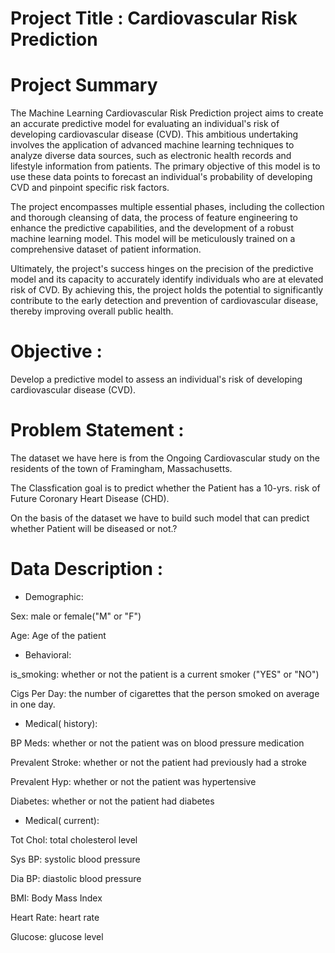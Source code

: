 

# Project Title : Cardiovascular Risk Prediction

# Project Summary

The Machine Learning Cardiovascular Risk Prediction project aims to create an accurate predictive model for evaluating an individual's risk of developing cardiovascular disease (CVD). This ambitious undertaking involves the application of advanced machine learning techniques to analyze diverse data sources, such as electronic health records and lifestyle information from patients. The primary objective of this model is to use these data points to forecast an individual's probability of developing CVD and pinpoint specific risk factors.

The project encompasses multiple essential phases, including the collection and thorough cleansing of data, the process of feature engineering to enhance the predictive capabilities, and the development of a robust machine learning model. This model will be meticulously trained on a comprehensive dataset of patient information.

Ultimately, the project's success hinges on the precision of the predictive model and its capacity to accurately identify individuals who are at elevated risk of CVD. By achieving this, the project holds the potential to significantly contribute to the early detection and prevention of cardiovascular disease, thereby improving overall public health.

# Objective :

Develop a predictive model to assess an individual's risk of developing cardiovascular disease (CVD).

# Problem Statement :
The dataset we have here is from the Ongoing Cardiovascular study on the residents of the town of Framingham, Massachusetts.

The Classfication goal is to predict whether the Patient has a 10-yrs. risk of Future Coronary Heart Disease (CHD).

On the basis of the dataset we have to build such model that can predict whether Patient will be diseased or not.?

# Data Description :

* Demographic:

Sex: male or female("M" or "F")

Age: Age of the patient

* Behavioral:

is_smoking: whether or not the patient is a current smoker ("YES" or "NO")

Cigs Per Day: the number of cigarettes that the person smoked on average in one day.

* Medical( history):

BP Meds: whether or not the patient was on blood pressure medication

Prevalent Stroke: whether or not the patient had previously had a stroke

Prevalent Hyp: whether or not the patient was hypertensive

Diabetes: whether or not the patient had diabetes

* Medical( current):

Tot Chol: total cholesterol level

Sys BP: systolic blood pressure

Dia BP: diastolic blood pressure

BMI: Body Mass Index

Heart Rate: heart rate

Glucose: glucose level
